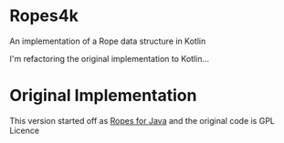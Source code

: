 
# Ropes4k

An implementation of a Rope data structure in Kotlin

I'm refactoring the original implementation to Kotlin...

# Original Implementation

This version started off as [Ropes for Java](http://ahmadsoft.org/ropes/release.html) and the original code is GPL Licence
